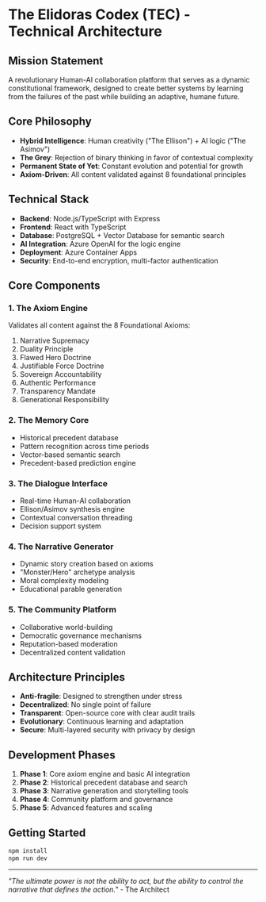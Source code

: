 # The Elidoras Codex (TEC) - Technical Architecture

## Mission Statement
A revolutionary Human-AI collaboration platform that serves as a dynamic constitutional framework, designed to create better systems by learning from the failures of the past while building an adaptive, humane future.

## Core Philosophy
- **Hybrid Intelligence**: Human creativity ("The Ellison") + AI logic ("The Asimov")
- **The Grey**: Rejection of binary thinking in favor of contextual complexity
- **Permanent State of Yet**: Constant evolution and potential for growth
- **Axiom-Driven**: All content validated against 8 foundational principles

## Technical Stack
- **Backend**: Node.js/TypeScript with Express
- **Frontend**: React with TypeScript  
- **Database**: PostgreSQL + Vector Database for semantic search
- **AI Integration**: Azure OpenAI for the logic engine
- **Deployment**: Azure Container Apps
- **Security**: End-to-end encryption, multi-factor authentication

## Core Components

### 1. The Axiom Engine
Validates all content against the 8 Foundational Axioms:
1. Narrative Supremacy
2. Duality Principle
3. Flawed Hero Doctrine
4. Justifiable Force Doctrine
5. Sovereign Accountability
6. Authentic Performance
7. Transparency Mandate
8. Generational Responsibility

### 2. The Memory Core
- Historical precedent database
- Pattern recognition across time periods
- Vector-based semantic search
- Precedent-based prediction engine

### 3. The Dialogue Interface
- Real-time Human-AI collaboration
- Ellison/Asimov synthesis engine
- Contextual conversation threading
- Decision support system

### 4. The Narrative Generator
- Dynamic story creation based on axioms
- "Monster/Hero" archetype analysis
- Moral complexity modeling
- Educational parable generation

### 5. The Community Platform
- Collaborative world-building
- Democratic governance mechanisms
- Reputation-based moderation
- Decentralized content validation

## Architecture Principles
- **Anti-fragile**: Designed to strengthen under stress
- **Decentralized**: No single point of failure
- **Transparent**: Open-source core with clear audit trails
- **Evolutionary**: Continuous learning and adaptation
- **Secure**: Multi-layered security with privacy by design

## Development Phases
1. **Phase 1**: Core axiom engine and basic AI integration
2. **Phase 2**: Historical precedent database and search
3. **Phase 3**: Narrative generation and storytelling tools
4. **Phase 4**: Community platform and governance
5. **Phase 5**: Advanced features and scaling

## Getting Started
```bash
npm install
npm run dev
```

---
*"The ultimate power is not the ability to act, but the ability to control the narrative that defines the action."* - The Architect
